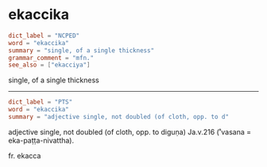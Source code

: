 # ekaccika

``` toml
dict_label = "NCPED"
word = "ekaccika"
summary = "single, of a single thickness"
grammar_comment = "mfn."
see_also = ["ekacciya"]
```

single, of a single thickness

--------------------

``` toml
dict_label = "PTS"
word = "ekaccika"
summary = "adjective single, not doubled (of cloth, opp. to d"
```

adjective single, not doubled (of cloth, opp. to diguṇa) Ja.v.216 (˚vasana = eka\-paṭṭa\-nivattha).

fr. ekacca

